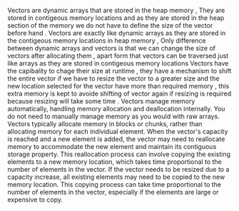 Vectors are dynamic arrays that are stored in the heap memory , They are stored in contigeous memory locations and as they are stored in the heap section of the memory we do not have to define the size of the vector before hand . 
Vectors are exactly like dynamic arrays as they are stored in the contigeous memory locations in heap memory , Only difference between dynamic arrays and vectors is that we can change the size of vectors after allocating them , apart form that vectors can be traversed just like arrays as they are stored in contigeous memory locations
Vectors have the capibality to chage their size at runtime , they have a mechanism to shift the entire vector if we have to resize the vector to a greater size and the new location selected for the vector have more than required memory , this extra memory is kept to avoide shifting of vector again if resizing is required because resizing will take some time .
Vectors manage memory automatically, handling memory allocation and deallocation internally. You do not need to manually manage memory as you would with raw arrays.
Vectors typically allocate memory in blocks or chunks, rather than allocating memory for each individual element. When the vector's capacity is reached and a new element is added, the vector may need to reallocate memory to accommodate the new element and maintain its contiguous storage property. This reallocation process can involve copying the existing elements to a new memory location, which takes time proportional to the number of elements in the vector.
If the vector needs to be resized due to a capacity increase, all existing elements may need to be copied to the new memory location. This copying process can take time proportional to the number of elements in the vector, especially if the elements are large or expensive to copy.